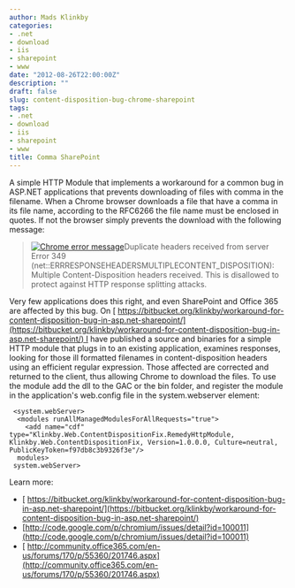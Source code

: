 ```yaml
---
author: Mads Klinkby
categories:
- .net
- download
- iis
- sharepoint
- www
date: "2012-08-26T22:00:00Z"
description: ""
draft: false
slug: content-disposition-bug-chrome-sharepoint
tags:
- .net
- download
- iis
- sharepoint
- www
title: Comma SharePoint
---
```



A simple HTTP Module that implements a workaround for a common bug in ASP.NET applications that prevents downloading of files with comma in the filename. When a Chrome browser downloads a file that have a comma in its file name, according to the RFC6266 the file name must be enclosed in quotes. If not the browser simply prevents the download with the following message:  <div>  

> [![Chrome error message](http://static.getya.net/013/images/duplicateheaders.png)](http://static.getya.net/013/images/duplicateheaders.png)Duplicate headers received from server
>  Error 349 (net::ERRRESPONSEHEADERSMULTIPLECONTENT_DISPOSITION): Multiple Content-Disposition headers received. This is disallowed to protect against HTTP response splitting attacks.

  Very few applications does this right, and even SharePoint and Office 365 are affected by this bug. On [ https://bitbucket.org/klinkby/workaround-for-content-disposition-bug-in-asp.net-sharepoint/](https://bitbucket.org/klinkby/workaround-for-content-disposition-bug-in-asp.net-sharepoint/) I have published a source and binaries for a simple HTTP module that plugs in to an existing application, examines responses, looking for those ill formatted filenames in content-disposition headers using an efficient regular expression. Those affected are corrected and returned to the client, thus allowing Chrome to download the files. To use the module add the dll to the GAC or the bin folder, and register the module in the application's web.config file in the system.webserver element:   

<pre class="csharpcode"><code> <span class="kwrd"><</span><span class="html">system.webServer</span><span class="kwrd">></span>
  <span class="kwrd"><</span><span class="html">modules</span> <span class="attr">runAllManagedModulesForAllRequests</span><span class="kwrd">="true"</span><span class="kwrd">></span>
    <span class="kwrd"><</span><span class="html">add</span> <span class="attr">name</span><span class="kwrd">="cdf"</span> <span class="attr">type</span><span class="kwrd">="Klinkby.Web.ContentDispositionFix.RemedyHttpModule, Klinkby.Web.ContentDispositionFix, Version=1.0.0.0, Culture=neutral, PublicKeyToken=f97db8c3b9326f3e"</span><span class="kwrd">/></span>
  <span class="kwrd"></</span><span class="html">modules</span><span class="kwrd">></span>
 <span class="kwrd"></</span><span class="html">system.webServer</span><span class="kwrd">></span> </code></pre>
  <div>  
 </div>  Learn more:   

*   [ https://bitbucket.org/klinkby/workaround-for-content-disposition-bug-in-asp.net-sharepoint/](https://bitbucket.org/klinkby/workaround-for-content-disposition-bug-in-asp.net-sharepoint/)
*   [http://code.google.com/p/chromium/issues/detail?id=100011](http://code.google.com/p/chromium/issues/detail?id=100011)
*   [ http://community.office365.com/en-us/forums/170/p/55360/201746.aspx](http://community.office365.com/en-us/forums/170/p/55360/201746.aspx) </div>

